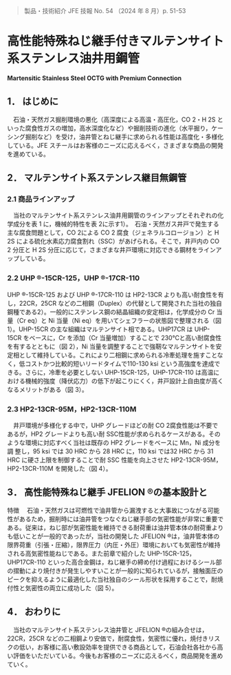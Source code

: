 > 製品・技術紹介
JFE 技報 No. 54
（2024 年 8 月）p. 51-53

# 高性能特殊ねじ継手付きマルテンサイト系ステンレス油井用鋼管

**Martensitic Stainless Steel OCTG with Premium Connection**

## 1． はじめに

　石油・天然ガス掘削環境の悪化（高深度による高温・高圧化，CO 2・H 2S といった腐食性ガスの増加，高水深度化など）や掘削技術の進化（水平掘り，ケーシング掘削など）を受け，油井管とねじ継手に求められる性能は高度化・多様化している。JFE スチールはお客様のニーズに応えるべく，さまざまな商品の開発を進めている。

## 2． マルテンサイト系ステンレス継目無鋼管

### 2.1 商品ラインアップ

　当社のマルテンサイト系ステンレス油井用鋼管のラインアップとそれぞれの化学成分を表 1 に，機械的特性を表 2に示す1）。　石油・天然ガス井戸で発生する主な腐食問題として，CO 2による CO 2 腐食（ジェネラルコロージョン）と H 2S による硫化水素応力腐食割れ（SSC）があげられる。そこで，井戸内の CO 2 分圧と H 2S 分圧に応じて，さまざまな井戸環境に対応できる鋼材をラインアップしている。

### 2.2 UHP ®-15CR-125，UHP ®-17CR-110

UHP ®-15CR-125 および UHP ®-17CR-110 は HP2-13CR よりも高い耐食性を有し，22CR，25CR などの二相鋼（Duplex）の代替として開発された当社の独自鋼種である2）。一般的にステンレス鋼の結晶組織の安定相は，化学成分の Cr 当量（Cr eq）と Ni 当量（Ni eq）を用いてシェフラーの状態図で整理される（図 1）。UHP-15CR の主な組織はマルテンサイト相である。UHP17CR は UHP-15CR をベースに，Cr を添加（Cr 当量増加）することで 230℃と高い耐腐食性を有するとともに（図 2），Ni 当量を調整することで強靭なマルテンサイトを安定相として維持している。これにより二相鋼に求められる冷牽処理を施すことなく，低コストかつ比較的短いリードタイムで110-130 ksi という高強度を達成できる。さらに，冷牽を必要としない UHP-15CR-125，UHP-17CR-110 は高温における機械的強度（降伏応力）の低下が起こりにくく，井戸設計上自由度が高くなるメリットがある（図 3）。

### 2.3 HP2-13CR-95M，HP2-13CR-110M

　井戸環境が多様化する中で，UHP グレードほどの耐 CO 2腐食性能は不要であるが，HP2 グレードよりも高い耐 SSC性能が求められるケースがある。そのような環境に対応すべく当社は既存の HP2 グレードをベースに Mn，Ni 成分を調 整し，95 ksi では 30 HRC から 28 HRC に，110 ksi では32 HRC から 31 HRC に硬さ上限を制御することで耐 SSC 性能を向上させた HP2-13CR-95M，HP2-13CR-110M を開発した（図 4）。

## 3． 高性能特殊ねじ継手 JFELION ®の基本設計と
特徴
　石油・天然ガスは可燃性で油井管から漏洩すると大事故につながる可能性があるため，掘削時には油井管をつなぐねじ継手部の気密性能が非常に重要である。従来は，ねじ部が気密性能を維持できる耐荷重は油井管本体の耐荷重よりも低いことが一般的であったが，当社の開発した JFELION ®は，油井管本体の限界荷重（引張・圧縮），限界圧力（内圧・外圧）環境においても気密性が維持される高気密性能ねじである。また前章で紹介した UHP-15CR-125，UHP17CR-110 といった高合金鋼は，ねじ継手の締め付け過程におけるシール部の摺動により焼付きが発生しやすいことが一般的に知られているが，接触面圧のピークを抑えるように最適化した当社独自のシール形状を採用することで，耐焼付性と気密性の両立に成功した（図 5）。

## 4． おわりに

　当社のマルテンサイト系ステンレス油井管と JFELION ®の組み合せは，22CR，25CR などの二相鋼より安価で，耐腐食性，気密性に優れ，焼付きリスクの低い，お客様に高い敷設効率を提供できる商品として，石油会社各社から高い評価をいただいている。今後もお客様のニーズに応えるべく，商品開発を進めていく。